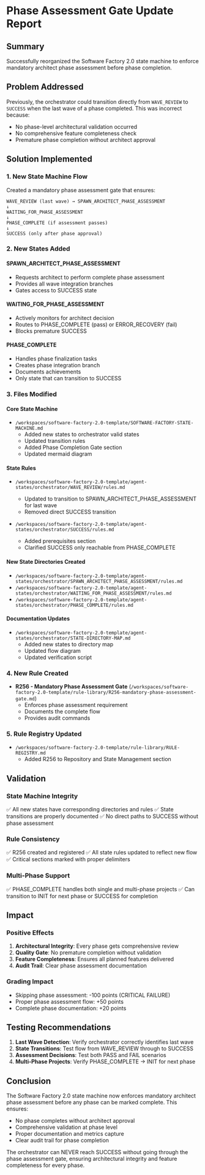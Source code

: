 # Phase Assessment Gate Update Report

## Summary
Successfully reorganized the Software Factory 2.0 state machine to enforce mandatory architect phase assessment before phase completion.

## Problem Addressed
Previously, the orchestrator could transition directly from `WAVE_REVIEW` to `SUCCESS` when the last wave of a phase completed. This was incorrect because:
- No phase-level architectural validation occurred
- No comprehensive feature completeness check
- Premature phase completion without architect approval

## Solution Implemented

### 1. New State Machine Flow
Created a mandatory phase assessment gate that ensures:
```
WAVE_REVIEW (last wave) → SPAWN_ARCHITECT_PHASE_ASSESSMENT
↓
WAITING_FOR_PHASE_ASSESSMENT
↓
PHASE_COMPLETE (if assessment passes)
↓
SUCCESS (only after phase approval)
```

### 2. New States Added

#### SPAWN_ARCHITECT_PHASE_ASSESSMENT
- Requests architect to perform complete phase assessment
- Provides all wave integration branches
- Gates access to SUCCESS state

#### WAITING_FOR_PHASE_ASSESSMENT
- Actively monitors for architect decision
- Routes to PHASE_COMPLETE (pass) or ERROR_RECOVERY (fail)
- Blocks premature SUCCESS

#### PHASE_COMPLETE
- Handles phase finalization tasks
- Creates phase integration branch
- Documents achievements
- Only state that can transition to SUCCESS

### 3. Files Modified

#### Core State Machine
- `/workspaces/software-factory-2.0-template/SOFTWARE-FACTORY-STATE-MACHINE.md`
  - Added new states to orchestrator valid states
  - Updated transition rules
  - Added Phase Completion Gate section
  - Updated mermaid diagram

#### State Rules
- `/workspaces/software-factory-2.0-template/agent-states/orchestrator/WAVE_REVIEW/rules.md`
  - Updated to transition to SPAWN_ARCHITECT_PHASE_ASSESSMENT for last wave
  - Removed direct SUCCESS transition

- `/workspaces/software-factory-2.0-template/agent-states/orchestrator/SUCCESS/rules.md`
  - Added prerequisites section
  - Clarified SUCCESS only reachable from PHASE_COMPLETE

#### New State Directories Created
- `/workspaces/software-factory-2.0-template/agent-states/orchestrator/SPAWN_ARCHITECT_PHASE_ASSESSMENT/rules.md`
- `/workspaces/software-factory-2.0-template/agent-states/orchestrator/WAITING_FOR_PHASE_ASSESSMENT/rules.md`
- `/workspaces/software-factory-2.0-template/agent-states/orchestrator/PHASE_COMPLETE/rules.md`

#### Documentation Updates
- `/workspaces/software-factory-2.0-template/agent-states/orchestrator/STATE-DIRECTORY-MAP.md`
  - Added new states to directory map
  - Updated flow diagram
  - Updated verification script

### 4. New Rule Created
- **R256 - Mandatory Phase Assessment Gate** (`/workspaces/software-factory-2.0-template/rule-library/R256-mandatory-phase-assessment-gate.md`)
  - Enforces phase assessment requirement
  - Documents the complete flow
  - Provides audit commands

### 5. Rule Registry Updated
- `/workspaces/software-factory-2.0-template/rule-library/RULE-REGISTRY.md`
  - Added R256 to Repository and State Management section

## Validation

### State Machine Integrity
✅ All new states have corresponding directories and rules
✅ State transitions are properly documented
✅ No direct paths to SUCCESS without phase assessment

### Rule Consistency
✅ R256 created and registered
✅ All state rules updated to reflect new flow
✅ Critical sections marked with proper delimiters

### Multi-Phase Support
✅ PHASE_COMPLETE handles both single and multi-phase projects
✅ Can transition to INIT for next phase or SUCCESS for completion

## Impact

### Positive Effects
1. **Architectural Integrity**: Every phase gets comprehensive review
2. **Quality Gate**: No premature completion without validation
3. **Feature Completeness**: Ensures all planned features delivered
4. **Audit Trail**: Clear phase assessment documentation

### Grading Impact
- Skipping phase assessment: -100 points (CRITICAL FAILURE)
- Proper phase assessment flow: +50 points
- Complete phase documentation: +20 points

## Testing Recommendations

1. **Last Wave Detection**: Verify orchestrator correctly identifies last wave
2. **State Transitions**: Test flow from WAVE_REVIEW through to SUCCESS
3. **Assessment Decisions**: Test both PASS and FAIL scenarios
4. **Multi-Phase Projects**: Verify PHASE_COMPLETE → INIT for next phase

## Conclusion

The Software Factory 2.0 state machine now enforces mandatory architect phase assessment before any phase can be marked complete. This ensures:
- No phase completes without architect approval
- Comprehensive validation at phase level
- Proper documentation and metrics capture
- Clear audit trail for phase completion

The orchestrator can NEVER reach SUCCESS without going through the phase assessment gate, ensuring architectural integrity and feature completeness for every phase.